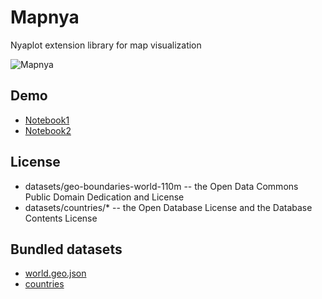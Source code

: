 # Mapnya

Nyaplot extension library for map visualization

![Mapnya](https://dl.dropboxusercontent.com/u/47978121/gsoc/mapnya_top.png)

## Demo
+ [Notebook1](http://nbviewer.ipython.org/github/domitry/nyaplot/blob/master/examples/notebook/Mapnya.ipynb)
+ [Notebook2](http://nbviewer.ipython.org/github/domitry/nyaplot/blob/master/examples/notebook/Mapnya2.ipynb)

## License
* datasets/geo-boundaries-world-110m -- the Open Data Commons Public Domain Dedication and License
* datasets/countries/* -- the Open Database License and the Database Contents License

## Bundled datasets
* [world.geo.json](https://github.com/johan/world.geo.json)
* [countries](https://github.com/mledoze/countries)
